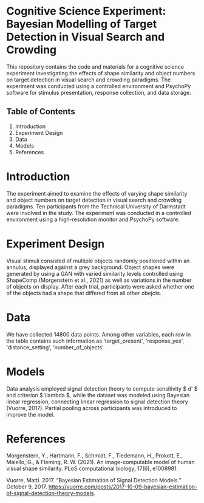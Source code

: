 # Cognitive Science Experiment: Bayesian Modelling of Target Detection in Visual Search and Crowding

This repository contains the code and materials for a cognitive science experiment investigating the effects of shape similarity and object numbers on target detection in visual search and crowding paradigms. The experiment was conducted using a controlled environment and PsychoPy software for stimulus presentation, response collection, and data storage.

## Table of Contents

1. Introduction
2. Experiment Design
3. Data
4. Models
5. References

# Introduction

The experiment aimed to examine the effects of varying shape similarity and object numbers on target detection in visual search and crowding paradigms. Ten participants from the Technical University of Darmstadt were involved in the study. The experiment was conducted in a controlled environment using a high-resolution monitor and PsychoPy software.

# Experiment Design

Visual stimuli consisted of multiple objects randomly positioned within an annulus, displayed against a grey background. Object shapes were generated by using a GAN with varied similarity levels controlled using ShapeComp (Morgenstern et al., 2021) as well as variations in the number of objects on display. After each trial, participants were asked whether one of the objects had a shape that differed from all other obejcts.

# Data

We have collected 14800 data points. Among other variables, each row in the table contains such information as 'target_present', 'response_yes', 'distance_setting', 'number_of_objects'.

# Models

Data analysis employed signal detection theory to compute sensitivity $ d' $ and criterion $ \lambda $, while the dataset was modeled using Bayesian linear regression, connecting linear regression to signal detection theory (Vuorre, 2017). Partial pooling across participants was introduced to improve the model.

# References

Morgenstern, Y., Hartmann, F., Schmidt, F., Tiedemann, H., Prokott, E., Maiello, G., & Fleming, R. W. (2021). An image-computable model of human visual shape similarity. PLoS computational biology, 17(6), e1008981.

Vuorre, Matti. 2017. “Bayesian Estimation of Signal Detection Models.” October 9, 2017. https://vuorre.com/posts/2017-10-09-bayesian-estimation-of-signal-detection-theory-models.
